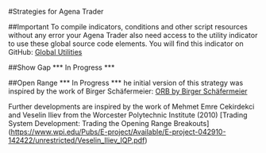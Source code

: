 ﻿#Strategies for Agena Trader

##Important
To compile indicators, conditions and other script resources without any error your Agena Trader also need access to the utility indicator to use these global source code elements. You will find this indicator on GitHub: [Global Utilities](https://github.com/simonpucher/AgenaTrader/blob/master/Utility/GlobalUtilities_Utility.cs)

##Show Gap
*** In Progress ***

##Open Range
*** In Progress ***
he initial version of this strategy was inspired by the work of Birger Schäfermeier: [ORB by Birger Schäfermeier](https://www.whselfinvest.at/de/Store_Birger_Schaefermeier_Trading_Strategie_Open_Range_Break_Out.php)

Further developments are inspired by the work of Mehmet Emre Cekirdekci and Veselin Iliev from the Worcester Polytechnic Institute (2010) [Trading System Development: Trading the Opening Range Breakouts] (https://www.wpi.edu/Pubs/E-project/Available/E-project-042910-142422/unrestricted/Veselin_Iliev_IQP.pdf) 
